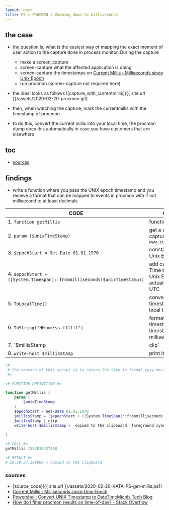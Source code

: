 ```yaml
---
layout: post
title: PS > PROCMON > Zooming down to milliseconds
---
```


## the case	
* the question is, what is the easiest way of mapping the exact moment of user action to the capture done in process monitor. During the capture
    * make a screen_capture
    * screen-capture what the affected application is doing
    * screen-capture the timestamps on [Current Millis ‐ Milliseconds since Unix Epoch](https://currentmillis.com/)
    * run procmon (screen-capture not required here)

* the ideal looks as follows
![capture_with_currentmillis]({{ site.url }}/assets/2020-02-20-procmon.gif)

* then, when watching the capture, mark the currentmillis with the timestamp of procmon
* to do this, convert the current millis into your local time, the procmon dump does this automatically in case you have customers that are elsewhere

## toc
<!-- TOC -->

- [sources](#sources)

<!-- /TOC -->

## findings
* write a function where you pass the UNIX epoch timestamp and you receive a format that can be mapped to events in procmon with if not millisecond to at least decimals

CODE                                                                     | COMMENT
-------------------------------------------------------------------------|-----------------------------------------------------------------------------------------
1. `function getMillis`                                                  | function name
2. `param ($unixTimeStamp)`                                              | get a single parameter captured with `www.currentmillis.com`
3. `$epochStart = Get-Date 01.01.1970`                                   | constant start of the Unix Epoch
4. `$epochStart + ([System.TimeSpan]::frommilliseconds($unixTimeStamp))` | add captured Unix Time to the start of the Unix Epoch to get the actual timestamp in UTC
5. `ToLocalTime()`                                                       | convert UTC timestamp to your local timestamp
6. `ToString("HH:mm:ss.ffffff")`                                         | format the local timestamp to the timestamp with milliseconds
7. `$millisStamp | clip`                                                 | copy it to the clipboard
8. `write-host $millisStamp`                                             | print it

```powershell
<# 
 # the concern of this script is to return the time in format yyyy-mm-dd hh:mm:ss:fff when provided a unix timestamp
 #>

<# FUNCTION DEFINITINO #>

function getMillis {
    param (
        $unixTimeStamp
    )
    $epochStart = Get-Date 01.01.1970 
    $millisStamp = ($epochStart + ([System.TimeSpan]::frommilliseconds($unixTimeStamp))).ToLocalTime().ToString("HH:mm:ss.ffffff")
    $millisStamp | clip
    write-host $millisStamp +  copied to the clipboard -foreground cyan
    
}

<# CALL #>
getMillis 1582019437368

<# RESULT #>
# 10:50:37.368000 + copied to the clipboard
```

### sources
* [source_code]({{ site.url }}/assets/2020-02-20-KATA-PS-get-millis.ps1)
* [Current Millis ‐ Milliseconds since Unix Epoch](https://currentmillis.com/)
* [Powershell: Convert UNIX Timestamp to DateTimeMichls Tech Blog](https://michlstechblog.info/blog/powershell-convert-unix-timestamp-to-datetime/)
* [How do I filter procmon results on time-of-day? - Stack Overflow](https://stackoverflow.com/questions/45466402/how-do-i-filter-procmon-results-on-time-of-day)